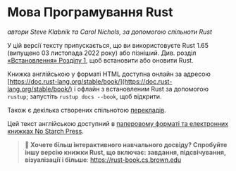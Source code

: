 # Мова Програмування Rust

*автори Steve Klabnik та Carol Nichols, за допомогою спільноти Rust*

У цій версії тексту припускається, що ви використовуєте Rust 1.65 (випущено 03 листопада 2022 року) або пізніший. Див. розділ [«Встановлення» Розділу 1][install],<!-- ignore -->
щоб встановити або оновити Rust.

Книжка англійською у форматі HTML доступна онлайн за адресою [https://doc.rust-lang.org/stable/book/](https://doc.rust-lang.org/stable/book/) і офлайн з встановленим Rust за допомогою `rustup`; запустіть `rustup docs
--book`, щоб відкрити.

Також є декілька створених спільнотою [перекладів][].

Цей текст англійською доступний в [паперовому форматі та електронних книжках No Starch Press][nsprust].

> **🚨 Хочете більш інтерактивного навчального досвіду? Спробуйте іншу версію книжки Rust, що включає: завдання, підсвічування, візуалізації і більше**: <https://rust-book.cs.brown.edu>

[install]: ch01-01-installation.html
[nsprust]: https://nostarch.com/rust-programming-language-2nd-edition
[перекладів]: appendix-06-translation.html
